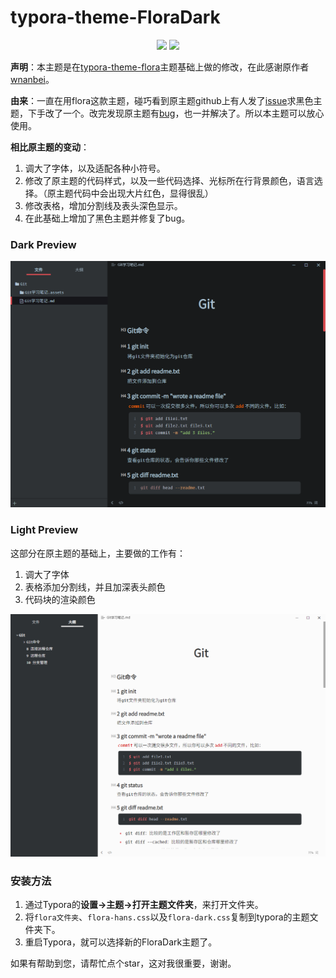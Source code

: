 # typora-theme-FloraDark

<p align="center"> 
    <a href="https://github.com/HeXueZhi/typora-theme-FloraDark/releases"><img src="https://badge.fury.io/gh/HeXueZhi%2Ftypora-theme-FloraDark.svg"></a>
    <img src="https://img.shields.io/github/license/HeXueZhi/typora-theme-FloraDark">
</p>


**声明**：本主题是在[typora-theme-flora](https://github.com/wnanbei/typora-theme-flora)主题基础上做的修改，在此感谢原作者[wnanbei](https://github.com/wnanbei)。

**由来**：一直在用flora这款主题，碰巧看到原主题github上有人发了[issue](https://github.com/wnanbei/typora-theme-flora/issues/4)求黑色主题，下手改了一个。改完发现原主题有[bug](https://github.com/wnanbei/typora-theme-flora/issues/3)，也一并解决了。所以本主题可以放心使用。

**相比原主题的变动**：

1. 调大了字体，以及适配各种小符号。
2. 修改了原主题的代码样式，以及一些代码选择、光标所在行背景颜色，语言选择。（原主题代码中会出现大片红色，显得很乱）
3. 修改表格，增加分割线及表头深色显示。
4. 在此基础上增加了黑色主题并修复了bug。

### Dark Preview

![darkpreview](darkpreview.png)

### Light Preview

这部分在原主题的基础上，主要做的工作有：

1. 调大了字体
2. 表格添加分割线，并且加深表头颜色
3. 代码块的渲染颜色

![lightpreview](lightpreview.png)

### 安装方法

1. 通过Typora的**设置->主题->打开主题文件夹**，来打开文件夹。
2. 将`flora文件夹`、`flora-hans.css`以及`flora-dark.css`复制到typora的主题文件夹下。
3. 重启Typora，就可以选择新的FloraDark主题了。

如果有帮助到您，请帮忙点个star，这对我很重要，谢谢。